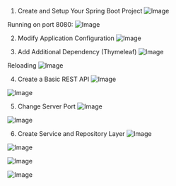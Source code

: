 1. Create and Setup Your Spring Boot Project
![Image](https://github.com/user-attachments/assets/ab6e35ce-1eff-4178-b26c-2e988ef7e513)
   
 Running on port 8080:
![Image](https://github.com/user-attachments/assets/19287a74-794f-4a4a-b378-dcb637d038cd)


2. Modify Application Configuration
![Image](https://github.com/user-attachments/assets/cc2178c6-cad9-4dad-a4db-af86885188d2)


3. Add Additional Dependency (Thymeleaf)
![Image](https://github.com/user-attachments/assets/e2f67397-6f4c-4d82-bc1e-6864d2246467)

Reloading
![Image](https://github.com/user-attachments/assets/aafbc07c-5c92-434c-b11d-353879c71db4)


4. Create a Basic REST API
![Image](https://github.com/user-attachments/assets/5c6bc2ca-1695-4e84-b929-053d95bd6b85)

![Image](https://github.com/user-attachments/assets/493e2235-03ea-45e3-a884-81ffa53efa46)


5. Change Server Port
![Image](https://github.com/user-attachments/assets/b5aa9931-d137-4158-a461-94c940a590dc)

![Image](https://github.com/user-attachments/assets/fc22154a-cd6d-4ffd-b9ee-0b72cb9dd862)


6. Create Service and Repository Layer
![Image](https://github.com/user-attachments/assets/228686cb-298b-49c4-9e16-70d1fb366219)

![Image](https://github.com/user-attachments/assets/5ef694e1-e451-4a51-88ea-1e9bf0a2a284)

![Image](https://github.com/user-attachments/assets/a320823f-df7b-460b-87e6-bdffd89d6bae)

![Image](https://github.com/user-attachments/assets/169c9d28-39b0-410c-a8aa-f01d31eeacb2)

